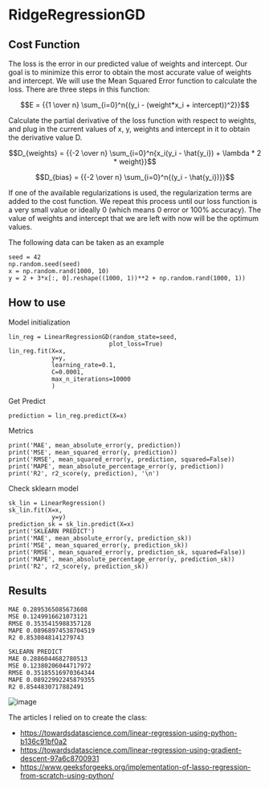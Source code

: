 # RidgeRegressionGD
## Cost Function
The loss is the error in our predicted value of weights and intercept. Our goal is to minimize this error to obtain the most accurate value of weights and intercept.
We will use the Mean Squared Error function to calculate the loss. There are three steps in this function:

$$E = {{1 \over n} \sum_{i=0}^n{(y_i - (weight*x_i + intercept))^2}}$$

Calculate the partial derivative of the loss function with respect to weights, and plug in the current values of x, y, weights and intercept in it to obtain the derivative value D.

$$D_{weights} = {{-2 \over n} \sum_{i=0}^n{x_i(y_i - \hat{y_i}) + \lambda * 2 * weight}}$$

$$D_{bias} = {{-2 \over n} \sum_{i=0}^n{(y_i - \hat{y_i})}}$$

If one of the available regularizations is used, the regularization terms are added to the cost function.
We repeat this process until our loss function is a very small value or ideally 0 (which means 0 error or 100% accuracy). The value of weights and intercept that we are left with now will be the optimum values.

The following data can be taken as an example
```
seed = 42
np.random.seed(seed)
x = np.random.rand(1000, 10)
y = 2 + 3*x[:, 0].reshape((1000, 1))**2 + np.random.rand(1000, 1))
```
## How to use
Model initialization
```
lin_reg = LinearRegressionGD(random_state=seed,
                            plot_loss=True)
lin_reg.fit(X=x,
            y=y,
            learning_rate=0.1,
            C=0.0001,
            max_n_iterations=10000
            )
```
Get Predict
```
prediction = lin_reg.predict(X=x)
```
Metrics
```
print('MAE', mean_absolute_error(y, prediction))
print('MSE', mean_squared_error(y, prediction))
print('RMSE', mean_squared_error(y, prediction, squared=False))
print('MAPE', mean_absolute_percentage_error(y, prediction))
print('R2', r2_score(y, prediction), '\n')
```
Check sklearn model
```
sk_lin = LinearRegression()
sk_lin.fit(X=x, 
            y=y)
prediction_sk = sk_lin.predict(X=x)
print('SKLEARN PREDICT')
print('MAE', mean_absolute_error(y, prediction_sk))
print('MSE', mean_squared_error(y, prediction_sk))
print('RMSE', mean_squared_error(y, prediction_sk, squared=False))
print('MAPE', mean_absolute_percentage_error(y, prediction_sk))
print('R2', r2_score(y, prediction_sk))
```
## Results
```
MAE 0.2895365085673608
MSE 0.1249916621073121
RMSE 0.3535415988357128
MAPE 0.08968974538704519
R2 0.8530848141279743

SKLEARN PREDICT
MAE 0.2886044682780513
MSE 0.12380206044717972
RMSE 0.35185516970364344
MAPE 0.08922992245879355
R2 0.8544830717882491
```
![image](https://user-images.githubusercontent.com/88197584/229348687-040c8924-201e-4c69-a388-b348b2c40326.png)

The articles I relied on to create the class:
 - https://towardsdatascience.com/linear-regression-using-python-b136c91bf0a2
 - https://towardsdatascience.com/linear-regression-using-gradient-descent-97a6c8700931
 - https://www.geeksforgeeks.org/implementation-of-lasso-regression-from-scratch-using-python/
